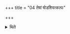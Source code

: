 +++
title = "04 तेषां षोडशिवत्कल्पः"

+++

<details><summary>थिते</summary>

तेषां षोडशिवत्कल्पः ४
</details>
